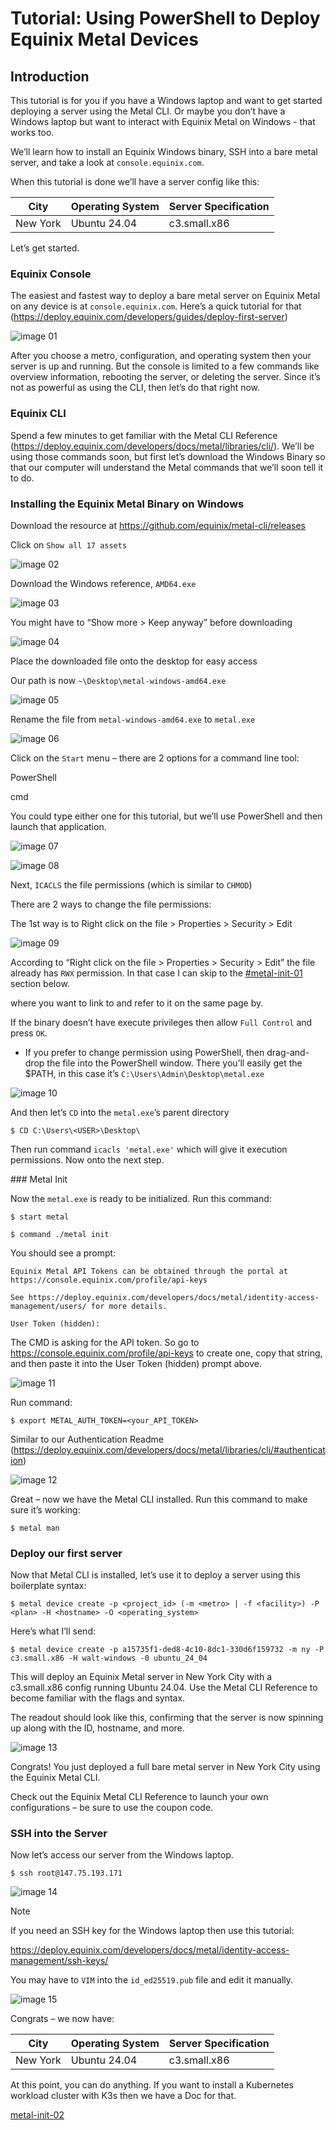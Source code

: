 # Tutorial: Using PowerShell to Deploy Equinix Metal Devices


## Introduction


This tutorial is for you if you have a Windows laptop and want to get started deploying a server using the Metal CLI. Or maybe you don’t have a Windows laptop but want to interact with Equinix Metal on Windows - that works too.

We’ll learn how to install an Equinix Windows binary, SSH into a bare metal server, and take a look at `console.equinix.com`.

When this tutorial is done we’ll have a server config like this:


|   City   | Operating System | Server Specification |
| -------- | ---------------- | -------------------- |
| New York |   Ubuntu 24.04   |     c3.small.x86     |


Let’s get started.


### Equinix Console


The easiest and fastest way to deploy a bare metal server on Equinix Metal on any device is at `console.equinix.com`. Here’s a quick tutorial for that (https://deploy.equinix.com/developers/guides/deploy-first-server)


![image 01](images/image-01.png)


After you choose a metro, configuration, and operating system then your server is up and running. But the console is limited to a few commands like overview information, rebooting the server, or deleting the server. Since it’s not as powerful as using the CLI, then let’s do that right now.


### Equinix CLI


Spend a few minutes to get familiar with the Metal CLI Reference (https://deploy.equinix.com/developers/docs/metal/libraries/cli/). We’ll be using those commands soon, but first let’s download the Windows Binary so that our computer will understand the Metal commands that we’ll soon tell it to do.


### Installing the Equinix Metal Binary on Windows


Download the resource at https://github.com/equinix/metal-cli/releases

Click on `Show all 17 assets`

![image 02](images/image-02.png)

Download the Windows reference, `AMD64.exe`

![image 03](images/image-03.png)


You might have to “Show more > Keep anyway” before downloading

![image 04](images/image-04.png)

Place the downloaded file onto the desktop for easy access

Our path is now `~\Desktop\metal-windows-amd64.exe`

![image 05](images/image-05.png)

Rename the file from `metal-windows-amd64.exe` to `metal.exe`

![image 06](images/image-06.png)

Click on the `Start` menu – there are 2 options for a command line tool:

PowerShell

cmd

You could type either one for this tutorial, but we’ll use PowerShell and then launch that application.

![image 07](images/image-07.png)

![image 08](images/image-08.png)


Next, `ICACLS` the file permissions (which is similar to `CHMOD`)

There are 2 ways to change the file permissions:

The 1st way is to Right click on the file > Properties > Security  > Edit

![image 09](images/image-09.png)

According to “Right click on the file > Properties > Security  > Edit” the file already has `RWX` permission. In that case I can skip to the [#metal-init-01](#metal-init) section below.

<a name="metal-init-02"></a> where you want to link to and refer to it on the same page by.


If the binary doesn’t have execute privileges then allow `Full Control` and press `OK`.

- If you prefer to change permission using PowerShell, then drag-and-drop the file into the PowerShell window. There you’ll easily get the $PATH, in this case it’s `C:\Users\Admin\Desktop\metal.exe`

![image 10](images/image-10.png)

And then let’s `CD` into the `metal.exe`’s parent directory

`$ CD C:\Users\<USER>\Desktop\ `

Then run command `icacls 'metal.exe'` which will give it execution permissions. Now onto the next step.


<a name="metal-init-01"></a>### Metal Init


Now the `metal.exe` is ready to be initialized. Run this command:

```
$ start metal

$ command ./metal init
```

You should see a prompt:

```
Equinix Metal API Tokens can be obtained through the portal at https://console.equinix.com/profile/api-keys

See https://deploy.equinix.com/developers/docs/metal/identity-access-management/users/ for more details.

User Token (hidden):
```

The CMD is asking for the API token. So go to https://console.equinix.com/profile/api-keys to create one, copy that string, and then paste it into the User Token (hidden) prompt above.

![image 11](images/image-11.png)


Run command:

`$ export METAL_AUTH_TOKEN=<your_API_TOKEN>`

Similar to our Authentication Readme (https://deploy.equinix.com/developers/docs/metal/libraries/cli/#authentication)

![image 12](images/image-12.png)


Great – now we have the Metal CLI installed. Run this command to make sure it’s working:

`$ metal man`


### Deploy our first server


Now that Metal CLI is installed, let’s use it to deploy a server using this boilerplate syntax:


`$ metal device create -p <project_id> (-m <metro> | -f <facility>) -P <plan> -H <hostname> -O <operating_system>`


Here’s what I’ll send:


`$ metal device create -p a15735f1-ded8-4c10-8dc1-330d6f159732 -m ny -P c3.small.x86 -H walt-windows -0 ubuntu_24_04`


This will deploy an Equinix Metal server in New York City with a c3.small.x86 config running Ubuntu 24.04. Use the Metal CLI Reference to become familiar with the flags and syntax.

The readout should look like this, confirming that the server is now spinning up along with the ID, hostname, and more.

![image 13](images/image-13.png)


Congrats! You just deployed a full bare metal server in New York City using the Equinix Metal CLI.

Check out the Equinix Metal CLI Reference to launch your own configurations – be sure to use the coupon code.


### SSH into the Server


Now let’s access our server from the Windows laptop.


`$ ssh root@147.75.193.171`

![image 14](images/image-14.png)


> [!NOTE]
> If you need an SSH key for the Windows laptop then use this tutorial:


https://deploy.equinix.com/developers/docs/metal/identity-access-management/ssh-keys/


You may have to `VIM` into the `id_ed25519.pub` file and edit it manually.

![image 15](images/image-15.png)

Congrats – we now have:

|   City   | Operating System | Server Specification |
| -------- | ---------------- | -------------------- |
| New York |   Ubuntu 24.04   |     c3.small.x86     |


At this point, you can do anything. If you want to install a Kubernetes workload cluster with K3s then we have a Doc for that.




[metal-init-02](#metal-init)